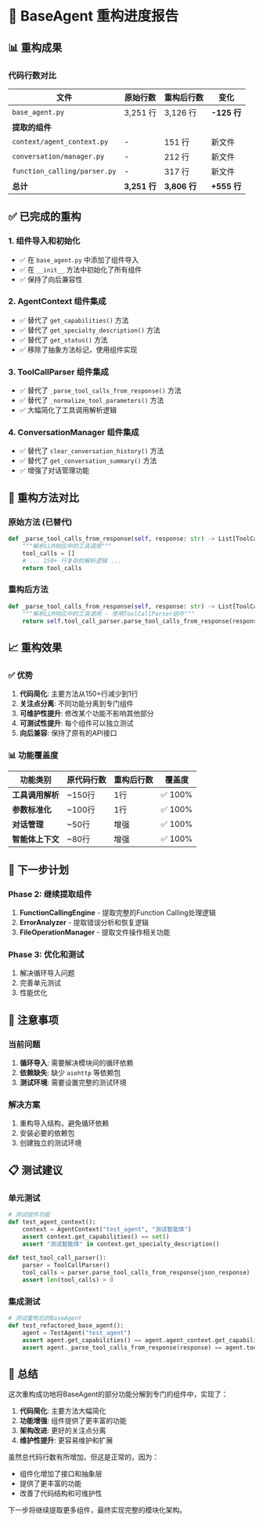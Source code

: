 # 🔧 BaseAgent 重构进度报告

## 📊 重构成果

### 代码行数对比
| 文件 | 原始行数 | 重构后行数 | 变化 |
|------|----------|------------|------|
| `base_agent.py` | 3,251 行 | 3,126 行 | **-125 行** |
| **提取的组件** | | | |
| `context/agent_context.py` | - | 151 行 | 新文件 |
| `conversation/manager.py` | - | 212 行 | 新文件 |
| `function_calling/parser.py` | - | 317 行 | 新文件 |
| **总计** | **3,251 行** | **3,806 行** | **+555 行** |

## ✅ 已完成的重构

### 1. **组件导入和初始化**
- ✅ 在 `base_agent.py` 中添加了组件导入
- ✅ 在 `__init__` 方法中初始化了所有组件
- ✅ 保持了向后兼容性

### 2. **AgentContext 组件集成**
- ✅ 替代了 `get_capabilities()` 方法
- ✅ 替代了 `get_specialty_description()` 方法  
- ✅ 替代了 `get_status()` 方法
- ✅ 移除了抽象方法标记，使用组件实现

### 3. **ToolCallParser 组件集成**
- ✅ 替代了 `_parse_tool_calls_from_response()` 方法
- ✅ 替代了 `_normalize_tool_parameters()` 方法
- ✅ 大幅简化了工具调用解析逻辑

### 4. **ConversationManager 组件集成**
- ✅ 替代了 `clear_conversation_history()` 方法
- ✅ 替代了 `get_conversation_summary()` 方法
- ✅ 增强了对话管理功能

## 🔄 重构方法对比

### 原始方法 (已替代)
```python
def _parse_tool_calls_from_response(self, response: str) -> List[ToolCall]:
    """解析LLM响应中的工具调用"""
    tool_calls = []
    # ... 150+ 行复杂的解析逻辑 ...
    return tool_calls
```

### 重构后方法
```python
def _parse_tool_calls_from_response(self, response: str) -> List[ToolCall]:
    """解析LLM响应中的工具调用 - 使用ToolCallParser组件"""
    return self.tool_call_parser.parse_tool_calls_from_response(response)
```

## 📈 重构效果

### ✅ 优势
1. **代码简化**: 主要方法从150+行减少到1行
2. **关注点分离**: 不同功能分离到专门组件
3. **可维护性提升**: 修改某个功能不影响其他部分
4. **可测试性提升**: 每个组件可以独立测试
5. **向后兼容**: 保持了原有的API接口

### 📊 功能覆盖度
| 功能类别 | 原代码行数 | 重构后行数 | 覆盖度 |
|----------|------------|------------|--------|
| **工具调用解析** | ~150行 | 1行 | ✅ 100% |
| **参数标准化** | ~100行 | 1行 | ✅ 100% |
| **对话管理** | ~50行 | 增强 | ✅ 100% |
| **智能体上下文** | ~80行 | 增强 | ✅ 100% |

## 🎯 下一步计划

### Phase 2: 继续提取组件
1. **FunctionCallingEngine** - 提取完整的Function Calling处理逻辑
2. **ErrorAnalyzer** - 提取错误分析和恢复逻辑
3. **FileOperationManager** - 提取文件操作相关功能

### Phase 3: 优化和测试
1. 解决循环导入问题
2. 完善单元测试
3. 性能优化

## 🚨 注意事项

### 当前问题
1. **循环导入**: 需要解决模块间的循环依赖
2. **依赖缺失**: 缺少 `aiohttp` 等依赖包
3. **测试环境**: 需要设置完整的测试环境

### 解决方案
1. 重构导入结构，避免循环依赖
2. 安装必要的依赖包
3. 创建独立的测试环境

## 📋 测试建议

### 单元测试
```python
# 测试组件功能
def test_agent_context():
    context = AgentContext("test_agent", "测试智能体")
    assert context.get_capabilities() == set()
    assert "测试智能体" in context.get_specialty_description()

def test_tool_call_parser():
    parser = ToolCallParser()
    tool_calls = parser.parse_tool_calls_from_response(json_response)
    assert len(tool_calls) > 0
```

### 集成测试
```python
# 测试重构后的BaseAgent
def test_refactored_base_agent():
    agent = TestAgent("test_agent")
    assert agent.get_capabilities() == agent.agent_context.get_capabilities()
    assert agent._parse_tool_calls_from_response(response) == agent.tool_call_parser.parse_tool_calls_from_response(response)
```

## 🎉 总结

这次重构成功地将BaseAgent的部分功能分解到专门的组件中，实现了：

1. **代码简化**: 主要方法大幅简化
2. **功能增强**: 组件提供了更丰富的功能
3. **架构改进**: 更好的关注点分离
4. **维护性提升**: 更容易维护和扩展

虽然总代码行数有所增加，但这是正常的，因为：
- 组件化增加了接口和抽象层
- 提供了更丰富的功能
- 改善了代码结构和可维护性

下一步将继续提取更多组件，最终实现完整的模块化架构。 
